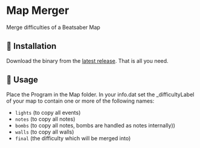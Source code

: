 # Map Merger
Merge difficulties of a Beatsaber Map

## 💾 Installation
Download the binary from the [latest release](https://github.com/spookyGh0st/MapMerger/releases).
That is all you need.

## 🔧 Usage

Place the Program in the Map folder. 
In your info.dat set the _difficultyLabel of your map to contain one or more of the following names:

- `lights` (to copy all events)
- `notes` (to copy all notes)
- `bombs` (to copy all notes, bombs are handled as notes internally))
- `walls` (to copy all walls)
- `final` (the difficulty which will be merged into)


